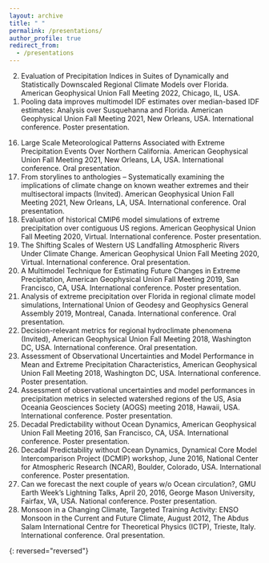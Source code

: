 ```yaml
---
layout: archive
title: " "
permalink: /presentations/
author_profile: true
redirect_from:
  - /presentations
---
```

<ol reversed>
<li> Evaluation of Precipitation Indices in Suites of Dynamically and Statistically Downscaled Regional Climate Models over Florida. American Geophysical Union Fall Meeting 2022, Chicago, IL, USA. </li> 
<li> Pooling data improves multimodel IDF estimates over median-based IDF estimates: Analysis over Susquehanna and Florida. American Geophysical Union Fall Meeting 2021, New Orleans, USA. International conference. Poster presentation. </li>
</ol>

16. Large Scale Meteorological Patterns Associated with Extreme Precipitation Events Over Northern California. American Geophysical Union Fall Meeting 2021, New Orleans, LA, USA. International conference. Oral presentation.
17. From storylines to anthologies – Systematically examining the implications of climate change on known weather extremes and their multisectoral impacts (Invited). American Geophysical Union Fall Meeting 2021, New Orleans, LA, USA. International conference. Oral presentation.
18. Evaluation of historical CMIP6 model simulations of extreme precipitation over contiguous US regions. American Geophysical Union Fall Meeting 2020, Virtual. International conference. Poster presentation.
19. The Shifting Scales of Western US Landfalling Atmospheric Rivers Under Climate Change. American Geophysical Union Fall Meeting 2020, Virtual. International conference. Oral presentation.
20. A Multimodel Technique for Estimating Future Changes in Extreme Precipitation, American Geophysical Union Fall Meeting 2019, San Francisco, CA, USA. International conference. Poster presentation.
21. Analysis of extreme precipitation over Florida in regional climate model simulations, International Union of Geodesy and Geophysics General Assembly 2019, Montreal, Canada. International conference. Oral presentation.
22. Decision-relevant metrics for regional hydroclimate phenomena (Invited), American Geophysical Union Fall Meeting 2018, Washington DC, USA. International conference. Oral presentation.
23. Assessment of Observational Uncertainties and Model Performance in Mean and Extreme Precipitation Characteristics, American Geophysical Union Fall Meeting 2018, Washington DC, USA. International conference. Poster presentation.
24. Assessment of observational uncertainties and model performances in precipitation metrics in selected watershed regions of the US, Asia Oceania Geosciences Society (AOGS) meeting 2018, Hawaii, USA. International conference. Poster presentation.
25. Decadal Predictability without Ocean Dynamics, American Geophysical Union Fall Meeting 2016, San Francisco, CA, USA. International conference. Poster presentation.
26. Decadal Predictability without Ocean Dynamics, Dynamical Core Model Intercomparison Project (DCMIP) workshop, June 2016, National Center for Atmospheric Research (NCAR), Boulder, Colorado, USA. International conference. Poster presentation.
27. Can we forecast the next couple of years w/o Ocean circulation?, GMU Earth Week’s Lightning Talks, April 20, 2016, George Mason University, Fairfax, VA, USA. National conference. Poster presentation.
28. Monsoon in a Changing Climate, Targeted Training Activity: ENSO Monsoon in the Current and Future Climate, August 2012, The Abdus Salam International Centre for Theoretical Physics (ICTP), Trieste, Italy. International conference. Oral presentation. 

{: reversed="reversed"}



